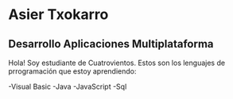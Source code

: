 # Asier Txokarro
## Desarrollo Aplicaciones Multiplataforma

Hola! Soy estudiante de Cuatrovientos.
Estos son los lenguajes de prrogramación que estoy aprendiendo:

-Visual Basic
-Java
-JavaScript
-Sql
